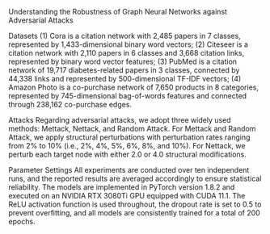 Understanding the Robustness of Graph Neural Networks against Adversarial Attacks

Datasets
(1) Cora is a citation network with 2,485 papers in 7 classes, represented by 1,433-dimensional binary word vectors; 
(2) Citeseer is a citation network with 2,110 papers in 6 classes and 3,668 citation links, represented by binary word vector features; 
(3) PubMed is a citation network of 19,717 diabetes-related papers in 3 classes, connected by 44,338 links and represented by 500-dimensional TF-IDF vectors; 
(4) Amazon Photo is a co-purchase network of 7,650 products in 8 categories, represented by 745-dimensional bag-of-words features and connected through 238,162 co-purchase edges.

Attacks
Regarding adversarial attacks, we adopt three widely used methods: Mettack, Nettack, and Random Attack. For Mettack and Random Attack, we apply structural perturbations with perturbation rates ranging from 2% to 10% (i.e., 2%, 4%, 5%, 6%, 8%, and 10%). For Nettack, we perturb each target node with either 2.0 or 4.0 structural modifications. 

Parameter Settings
All experiments are conducted over ten independent runs, and the reported results are averaged accordingly to ensure statistical reliability. The models are implemented in PyTorch version 1.8.2 and executed on an NVIDIA RTX 3080Ti GPU equipped with CUDA 11.1. The ReLU activation function is used throughout, the dropout rate is set to 0.5 to prevent overfitting, and all models are consistently trained for a total of 200 epochs.
